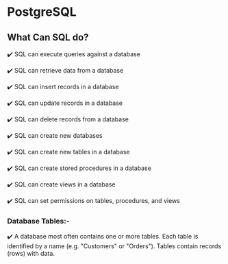 # PostgreSQL
## What Can SQL do?

✔️ SQL can execute queries against a database

✔️ SQL can retrieve data from a database

✔️ SQL can insert records in a database

✔️ SQL can update records in a database

✔️ SQL can delete records from a database

✔️ SQL can create new databases

✔️ SQL can create new tables in a database

✔️ SQL can create stored procedures in a database

✔️ SQL can create views in a database

✔️ SQL can set permissions on tables, procedures, and views

### Database Tables:-

✔️ A database most often contains one or more tables. Each table is identified by a name (e.g. "Customers" or "Orders"). Tables contain records (rows) with data.
